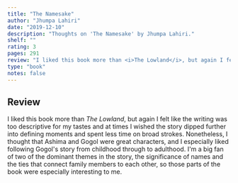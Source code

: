 ```yaml
---
title: "The Namesake"
author: "Jhumpa Lahiri"
date: "2019-12-10"
description: "Thoughts on 'The Namesake' by Jhumpa Lahiri."
shelf: ""
rating: 3
pages: 291
review: "I liked this book more than <i>The Lowland</i>, but again I felt like the writing was too descriptive for my tastes and at times I wished the story dipped further into defining moments and spent less time on broad strokes. Nonetheless, I thought that Ashima and Gogol were great characters, and I especially liked following Gogol's story from childhood through to adulthood. I'm a big fan of two of the dominant themes in the story, the significance of names and the ties that connect family members to each other, so those parts of the book were especially interesting to me."
type: "book"
notes: false
---
```


## Review

I liked this book more than _The Lowland_, but again I felt like the writing was too descriptive for my tastes and at times I wished the story dipped further into defining moments and spent less time on broad strokes. Nonetheless, I thought that Ashima and Gogol were great characters, and I especially liked following Gogol's story from childhood through to adulthood. I'm a big fan of two of the dominant themes in the story, the significance of names and the ties that connect family members to each other, so those parts of the book were especially interesting to me.
